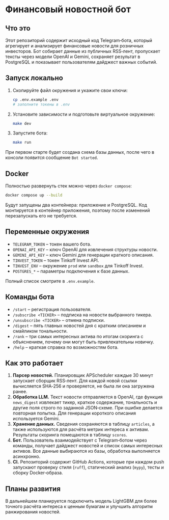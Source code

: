 # Финансовый новостной бот

## Что это
Этот репозиторий содержит исходный код Telegram‑бота, который агрегирует и
анализирует финансовые новости для розничных инвесторов. Бот собирает данные из
публичных RSS‑лент, пропускает тексты через модели OpenAI и Gemini, сохраняет
результат в PostgreSQL и показывает пользователям дайджест важных событий.

## Запуск локально
1. Скопируйте файл окружения и укажите свои ключи:
   ```bash
   cp .env.example .env
   # заполните токены в .env
   ```
2. Установите зависимости и подготовьте виртуальное окружение:
   ```bash
   make dev
   ```
3. Запустите бота:
   ```bash
   make run
   ```
При первом старте будет создана схема базы данных, после чего в консоли
появится сообщение `Bot started`.

## Docker
Полностью развернуть стек можно через `docker compose`:
```bash
docker compose up --build
```
Будут запущены два контейнера: приложение и PostgreSQL. Код монтируется в
контейнер приложения, поэтому после изменений перезапускать его не требуется.

## Переменные окружения
- `TELEGRAM_TOKEN` – токен вашего бота.
- `OPENAI_API_KEY` – ключ OpenAI для извлечения структуры новости.
- `GEMINI_API_KEY` – ключ Gemini для генерации краткого описания.
- `TINVEST_TOKEN` – токен Tinkoff Invest API.
- `TINVEST_ENV` – окружение `prod` или `sandbox` для Tinkoff Invest.
- `POSTGRES_*` – параметры подключения к базе данных.

Полный список смотрите в `.env.example`.

## Команды бота
- `/start` – регистрация пользователя.
- `/subscribe <TICKER>` – подписка на новости выбранного тикера.
- `/unsubscribe <TICKER>` – отмена подписки.
- `/digest` – пять главных новостей дня с кратким описанием и смайликом
  тональности.
- `/rank` – три самых интересных актива по итогам скоринга с объяснением,
  почему они могут быть привлекательны новичку.
- `/help` – краткая справка по возможностям бота.

## Как это работает
1. **Парсер новостей.** Планировщик APScheduler каждые 30 минут
   запускает сборщик RSS‑лент. Для каждой новой ссылки вычисляется SHA‑256 и
   проверяется, не была ли она загружена ранее.
2. **Обработка LLM.** Текст новости отправляется в OpenAI, где функция
   `news_digest` извлекает тикер, краткое содержание, тональность и другие
   поля строго по заданной JSON‑схеме. При ошибке делается повторная попытка.
   Для генерации короткого описания используется Gemini.
3. **Хранение данных.** Сведения сохраняются в таблицу `articles`, а также
   используются для расчёта метрик интереса к активам. Результаты скоринга
   помещаются в таблицу `scores`.
4. **Бот.** Пользователь взаимодействует с Telegram‑ботом через команды,
   получает дайджест новостей и список самых интересных активов. Все данные
   выбираются из базы, обработка выполняется асинхронно.
5. **CI.** Репозиторий содержит GitHub Actions, которые при каждом push
   запускают проверку стиля (`ruff`), статический анализ (`mypy`), тесты и
   сборку Docker‑образа.

## Планы развития
В дальнейшем планируется подключить модель LightGBM для более точного расчёта
интереса к ценным бумагам и улучшить алгоритм ранжирования новостей.

